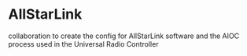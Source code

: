 # AllStarLink
collaboration to create the config for AllStarLink software and the AIOC process used in the Universal Radio Controller
